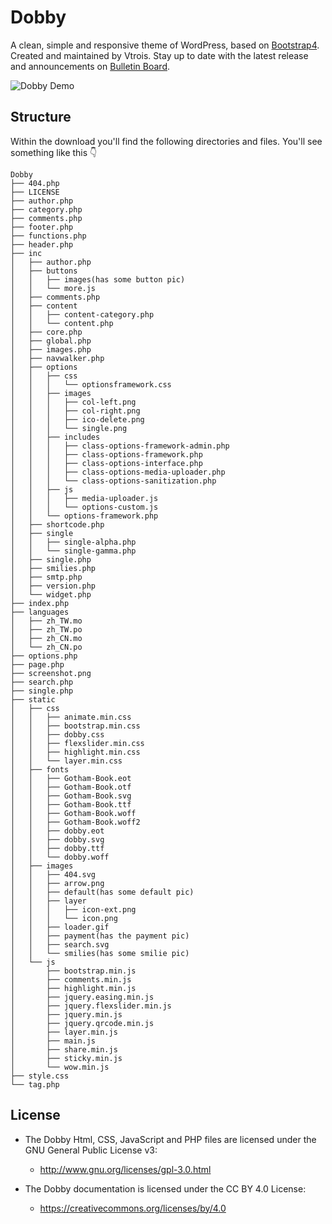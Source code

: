 # Dobby

A clean, simple and responsive theme of WordPress, based on [Bootstrap4](https://github.com/twbs/bootstrap). Created and maintained by Vtrois. Stay up to date with the latest release and announcements on [Bulletin Board](https://github.com/Vtrois/Dobby/issues). 

![Dobby Demo](https://s1.ax1x.com/2018/02/22/9U8asP.jpg)

## Structure
Within the download you'll find the following directories and files. You'll see something like this :point_down:

```
Dobby
├── 404.php
├── LICENSE
├── author.php
├── category.php
├── comments.php
├── footer.php
├── functions.php
├── header.php
├── inc
│   ├── author.php
│   ├── buttons
│   │   ├── images(has some button pic)
│   │   └── more.js
│   ├── comments.php
│   ├── content
│   │   ├── content-category.php
│   │   └── content.php
│   ├── core.php
│   ├── global.php
│   ├── images.php
│   ├── navwalker.php
│   ├── options
│   │   ├── css
│   │   │   └── optionsframework.css
│   │   ├── images
│   │   │   ├── col-left.png
│   │   │   ├── col-right.png
│   │   │   ├── ico-delete.png
│   │   │   └── single.png
│   │   ├── includes
│   │   │   ├── class-options-framework-admin.php
│   │   │   ├── class-options-framework.php
│   │   │   ├── class-options-interface.php
│   │   │   ├── class-options-media-uploader.php
│   │   │   └── class-options-sanitization.php
│   │   ├── js
│   │   │   ├── media-uploader.js
│   │   │   └── options-custom.js
│   │   └── options-framework.php
│   ├── shortcode.php
│   ├── single
│   │   ├── single-alpha.php
│   │   └── single-gamma.php
│   ├── single.php
│   ├── smilies.php
│   ├── smtp.php
│   ├── version.php
│   └── widget.php
├── index.php
├── languages
│   ├── zh_TW.mo
│   ├── zh_TW.po
│   ├── zh_CN.mo
│   └── zh_CN.po
├── options.php
├── page.php
├── screenshot.png
├── search.php
├── single.php
├── static
│   ├── css
│   │   ├── animate.min.css
│   │   ├── bootstrap.min.css
│   │   ├── dobby.css
│   │   ├── flexslider.min.css
│   │   ├── highlight.min.css
│   │   └── layer.min.css
│   ├── fonts
│   │   ├── Gotham-Book.eot
│   │   ├── Gotham-Book.otf
│   │   ├── Gotham-Book.svg
│   │   ├── Gotham-Book.ttf
│   │   ├── Gotham-Book.woff
│   │   ├── Gotham-Book.woff2
│   │   ├── dobby.eot
│   │   ├── dobby.svg
│   │   ├── dobby.ttf
│   │   └── dobby.woff
│   ├── images
│   │   ├── 404.svg
│   │   ├── arrow.png
│   │   ├── default(has some default pic)
│   │   ├── layer
│   │   │   ├── icon-ext.png
│   │   │   └── icon.png
│   │   ├── loader.gif
│   │   ├── payment(has the payment pic)
│   │   ├── search.svg
│   │   └── smilies(has some smilie pic)
│   └── js
│       ├── bootstrap.min.js
│       ├── comments.min.js
│       ├── highlight.min.js
│       ├── jquery.easing.min.js
│       ├── jquery.flexslider.min.js
│       ├── jquery.min.js
│       ├── jquery.qrcode.min.js
│       ├── layer.min.js
│       ├── main.js
│       ├── share.min.js
│       ├── sticky.min.js
│       └── wow.min.js
├── style.css
└── tag.php
```

## License

- The Dobby Html, CSS, JavaScript and PHP files are licensed under the GNU General Public License v3:
  - http://www.gnu.org/licenses/gpl-3.0.html

- The Dobby documentation is licensed under the CC BY 4.0 License:
  - https://creativecommons.org/licenses/by/4.0
